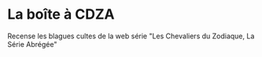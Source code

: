 # La boîte à CDZA
Recense les blagues cultes de la web série "Les Chevaliers du Zodiaque, La Série Abrégée"
